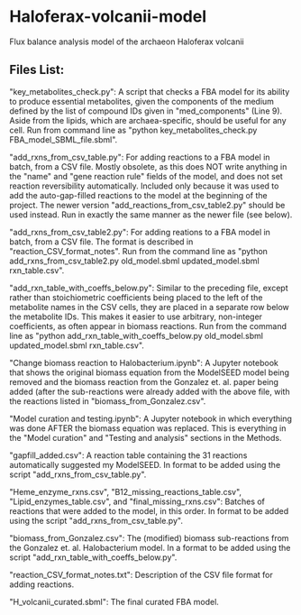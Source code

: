 # Haloferax-volcanii-model
Flux balance analysis model of the archaeon Haloferax volcanii

Files List:
------------
"key_metabolites_check.py": A script that checks a FBA model for its ability to produce essential metabolites, given the components of the medium defined by the list of compound IDs given in "med_components" (Line 9). Aside from the lipids, which are archaea-specific, should be useful for any cell. Run from command line as "python key_metabolites_check.py FBA_model_SBML_file.sbml".

"add_rxns_from_csv_table.py": For adding reactions to a FBA model in batch, from a CSV file. Mostly obsolete, as this does NOT write anything in the "name" and "gene reaction rule" fields of the model, and does not set reaction reversibility automatically. Included only because it was used to add the auto-gap-filled reactions to the model at the beginning of the project. The newer version "add_reactions_from_csv_table2.py" should be used instead. Run in exactly the same manner as the newer file (see below).

"add_rxns_from_csv_table2.py": For adding reations to a FBA model in batch, from a CSV file. The format is described in "reaction_CSV_format_notes". Run from the command line as "python add_rxns_from_csv_table2.py old_model.sbml updated_model.sbml rxn_table.csv".

"add_rxn_table_with_coeffs_below.py": Similar to the preceding file, except rather than stoichiometric coefficients being placed to the left of the metabolite names in the CSV cells, they are placed in a separate row below the metabolite IDs. This makes it easier to use arbitrary, non-integer coefficients, as often appear in biomass reactions. Run from the command line as "python add_rxn_table_with_coeffs_below.py old_model.sbml updated_model.sbml rxn_table.csv".

"Change biomass reaction to Halobacterium.ipynb": A Jupyter notebook that shows the original biomass equation from the ModelSEED model being removed and the biomass reaction from the Gonzalez et. al. paper being added (after the sub-reactions were already added with the above file, with the reactions listed in "biomass_from_Gonzalez.csv".

"Model curation and testing.ipynb": A Jupyter notebook in which everything was done AFTER the biomass equation was replaced. This is everything in the "Model curation" and "Testing and analysis" sections in the Methods.

"gapfill_added.csv": A reaction table containing the 31 reactions automatically suggested my ModelSEED. In format to be added using the script "add_rxns_from_csv_table.py".

"Heme_enzyme_rxns.csv", "B12_missing_reactions_table.csv", "Lipid_enzymes_table.csv", and "final_missing_rxns.csv": Batches of reactions that were added to the model, in this order. In format to be added using the script "add_rxns_from_csv_table.py".

"biomass_from_Gonzalez.csv": The (modified) biomass sub-reactions from the Gonzalez et. al. Halobacterium model. In a format to be added using the script "add_rxn_table_with_coeffs_below.py".

"reaction_CSV_format_notes.txt": Description of the CSV file format for adding reactions.

"H_volcanii_curated.sbml": The final curated FBA model.
